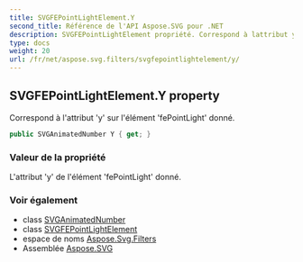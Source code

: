 ```yaml
---
title: SVGFEPointLightElement.Y
second_title: Référence de l'API Aspose.SVG pour .NET
description: SVGFEPointLightElement propriété. Correspond à lattribut y sur lélément fePointLight donné.
type: docs
weight: 20
url: /fr/net/aspose.svg.filters/svgfepointlightelement/y/
---
```

## SVGFEPointLightElement.Y property

Correspond à l'attribut 'y' sur l'élément 'fePointLight' donné.

```csharp
public SVGAnimatedNumber Y { get; }
```

### Valeur de la propriété

L'attribut 'y' de l'élément 'fePointLight' donné.

### Voir également

* class [SVGAnimatedNumber](../../../aspose.svg.datatypes/svganimatednumber/)
* class [SVGFEPointLightElement](../)
* espace de noms [Aspose.Svg.Filters](../../svgfepointlightelement/)
* Assemblée [Aspose.SVG](../../../)



